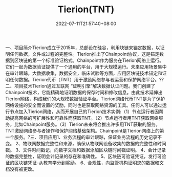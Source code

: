 ﻿---
weight: 
title: "Tierion(TNT)"
description: "Tierion成立于2015年，总部设在硅谷，利用块链来锚定数据，以证明任何数据，文件或过程的完整性"
date: 2022-07-11T21:57:40+08:00
lastmod: 2022-07-11T16:45:40+08:00
draft: false
authors: ["浮尘"]
featuredImage: "tieriontnt.webp"
link: "https://tierion.com/"
tags: ["数字代币","Tierion(TNT)"]
categories: ["navigation"]
navigation: ["数字代币"]
lightgallery: true
toc: true
pinned: false
recommend: false
recommend1: false
---
一、项目简介Tierion成立于2015年，总部设在硅谷，利用块链来锚定数据，以证明任何数据，文件或过程的完整性。Tierion推出了Chainpoint协议，这是锚定数据到区块链的第一个标准验证格式。Chainpoint作为服务在Tierion网络上运行。它们一起为数据验证提供了一个通用的平台，用于大规模运行。未来应用场景集中在审计跟踪，大数据收集，数据安全，临床试验等方面，应用区块链技术锚定和证明任何数据。Tierion代币（TNT）用于激励网络参与者运营和保护网络平台。??二、项目技术Tierion通过互联网 “证明引擎”解决数据认证问题。我们创建了Chainpoint技术，它能精确地证明数据的保存时间和修改信息。由此技术延伸出Tierion网络，构成我们的大规模数据验证平台。Tierion网络代币TNT是为了保护网络设施的安全而设置的奖励，同时也是获取网络资源的工具。任何人可以通过运行节点加入Tierion网络，从而开展自己的Tierion技术实例:（1）节点运行者因帮助提高网络的可扩展性和可靠性而获取TNT。（2）节点运行者用TNT获取网络服务，比如Chainpoint服务。（3）Tierion未来将会推出许多用TNT获取的服务。TNT激励网络参与者操作和保护网络基础架构。Chainpoint是Tierion网络上的第一个服务。?三、项目应用1、业务流程的审计跟踪，保证业务流程的历史记录不变。
2、物联网数据完整性和来源，确保从物联网设备收集的数据的完整性和时间戳。
3、文件时间戳记，向数字文档和数据添加区块链时间戳证明。
4、会计记录的数据完整性，证明会计记录的存在和准确性。
5、区块链可验证凭证，发行可验证的区块链凭证-从教育学分到奖励。
6、合规性，向监管机构证明您的数据和文档没有被更改。

